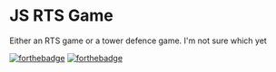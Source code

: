 # JS RTS Game
Either an RTS game or a tower defence game. I'm not sure which yet

[![forthebadge](https://forthebadge.com/images/badges/gluten-free.svg)](https://forthebadge.com)
[![forthebadge](https://forthebadge.com/images/badges/open-source.svg)](https://forthebadge.com)
